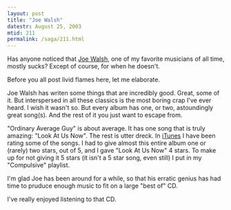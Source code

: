 ```yaml
---
layout: post
title: "Joe Walsh"
datestr: August 25, 2003
mtid: 211
permalink: /saga/211.html
---
```


Has anyone noticed that <a href="http://www.joewalsh.com/">Joe Walsh</a>, one of my favorite musicians of all time, mostly sucks?  Except of course, for when he doesn't.

Before you all post livid flames here, let me elaborate.

Joe Walsh has writen some things that are incredibly good.  Great, some of it.  But interspersed in all these classics is the most boring crap I've ever heard.  I wish it wasn't so.  But every album has one, or two, astoundingly great song(s).  And the rest of it you just want to escape from.

"Ordinary Average Guy" is about average.  It has one song that is truly amazing: "Look At Us Now".  The rest is utter dreck.  In <a href="http://www.apple.com/itunes/">iTunes</a> I have been rating some of the songs.  I had to give almost this entire album one or (rarely) two stars, out of 5, and I gave "Look At Us Now" 4 stars.  To make up for not giving it 5 stars (it isn't a 5 star song, even still) I put in my "Compulsive" playlist.

I'm glad Joe has been around for a while, so that his erratic genius has had time to pruduce enough music to fit on a large "best of" CD.

I've really enjoyed listening to that CD.

